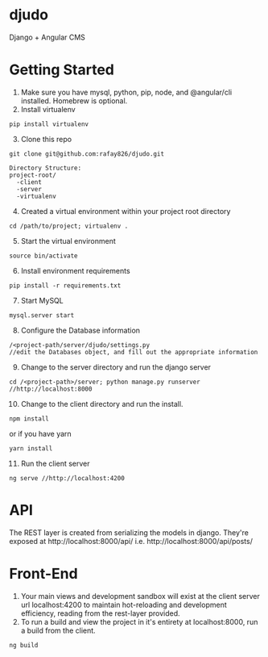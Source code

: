 # djudo
Django + Angular CMS

# Getting Started
1. Make sure you have mysql, python, pip, node, and @angular/cli installed. Homebrew is optional.
2. Install virtualenv
```
pip install virtualenv
```
3. Clone this repo
```
git clone git@github.com:rafay826/djudo.git
```
```
Directory Structure:
project-root/
  -client
  -server
  -virtualenv
```
4. Created a virtual environment within your project root directory
```
cd /path/to/project; virtualenv .
```
5. Start the virtual environment
```
source bin/activate
```
6. Install environment requirements
```
pip install -r requirements.txt
```
7. Start MySQL
```
mysql.server start
```
8. Configure the Database information
```
/<project-path/server/djudo/settings.py
//edit the Databases object, and fill out the appropriate information
```
9. Change to the server directory and run the django server
```
cd /<project-path>/server; python manage.py runserver //http://localhost:8000
```
10. Change to the client directory and run the install.
```
npm install
```
or if you have yarn
```
yarn install
```
11. Run the client server
```
ng serve //http://localhost:4200
```

# API
The REST layer is created from serializing the models in django. They're exposed at http://localhost:8000/api/
i.e. http://localhost:8000/api/posts/

# Front-End
1. Your main views and development sandbox will exist at the client server url localhost:4200 to maintain hot-reloading and development efficiency, reading from the rest-layer provided.
2. To run a build and view the project in it's entirety at localhost:8000, run a build from the client.
```
ng build
```
